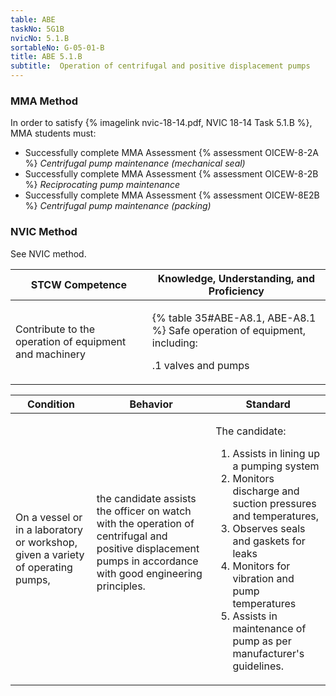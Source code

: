 ```yaml
---
table: ABE
taskNo: 5G1B
nvicNo: 5.1.B 
sortableNo: G-05-01-B
title: ABE 5.1.B 
subtitle:  Operation of centrifugal and positive displacement pumps
---
```



### MMA Method

In order to satisfy  {% imagelink nvic-18-14.pdf, NVIC 18-14 Task 5.1.B %}, MMA students must:

* Successfully complete MMA Assessment {% assessment OICEW-8-2A %} *Centrifugal pump maintenance (mechanical seal)*
* Successfully complete MMA Assessment {% assessment OICEW-8-2B %} *Reciprocating pump maintenance*
* Successfully complete MMA Assessment {% assessment OICEW-8E2B %} *Centrifugal pump maintenance (packing)*


### NVIC Method

<a onclick="togglevisibility('nvic_methods')" >See NVIC method.</a>

<div id='nvic_methods' class='hide'>

<table>
<thead>
<tr>
<th class='forty'> STCW Competence </th>
<th class='sixty'> Knowledge, Understanding, and Proficiency </th>
</tr>
</thead>




<tbody>
<tr><td markdown='1'>

Contribute to the operation of equipment and machinery

</td><td markdown='1'>

{% table 35#ABE-A8.1, ABE-A8.1 %} Safe operation of equipment, including: 

.1  valves and pumps

</td></tr>


</tbody>
</table>


<table>
<thead>
<tr><th class='twenty'>  Condition </th><th class='twenty'> Behavior </th><th  class='sixty'>Standard </th></tr>
</thead>
<tbody >



<tr><td markdown='1'>

On a vessel or in a laboratory or workshop, given a variety of operating pumps,

</td><td markdown='1'>

the candidate assists the officer on watch with the operation of centrifugal and positive displacement pumps in accordance with good engineering principles.

<br>

<div class="tooltip" markdown='1'>



</div>


</td><td markdown='1'>

The candidate: 

1. Assists in lining up a pumping system
2. Monitors discharge and suction pressures and temperatures,
3. Observes seals and gaskets for leaks
4. Monitors for vibration and pump temperatures
5. Assists in maintenance of pump as per manufacturer's guidelines. 

</td></tr>
</tbody>
</table>
</div>
